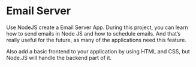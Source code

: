 # Email Server

Use NodeJS create a Email Server App. During this project, you can learn how to send emails in Node JS and how to schedule emails. And that’s really useful for the future, as many of the applications need this feature.

Also add a basic frontend to your application by using HTML and CSS, but Node.JS will handle the backend part of it.
